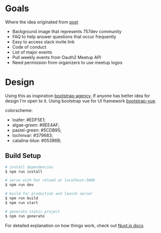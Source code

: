 # Goals
Where the idea originated from [post](https://github.com/757io/757dev/issues/2)

* Background image that represents 757dev community
* FAQ to help answer questions that occur frequently
* Easy to access slack invite link
* Code of conduct
* List of major events
* Pull weekly events from Oauth2 Meetup API
* Need permission from organizers to use meetup logos

# Design

Using this as inspiration [bootstrap-agency](https://blackrockdigital.github.io/startbootstrap-agency/). If anyone has better idea for design I'm open to it. Using bootstrap vue for UI framework [bootstrap-vue](https://bootstrap-vue.js.org/).

colorscheme:
* loafer: #EDF5E1;
* algae-green: #8EE4AF;
* pastel-green: #5CDB95;
* lochinvar: #379683;
* catalina-blue: #05386B;


## Build Setup

``` bash
# install dependencies
$ npm run install

# serve with hot reload at localhost:3000
$ npm run dev

# build for production and launch server
$ npm run build
$ npm run start

# generate static project
$ npm run generate
```

For detailed explanation on how things work, check out [Nuxt.js docs](https://nuxtjs.org).
